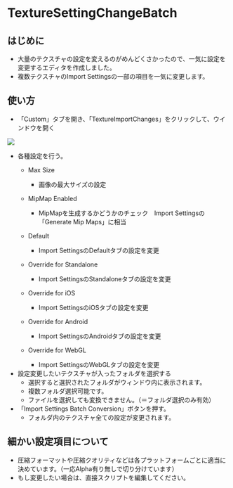 # TextureSettingChangeBatch



## はじめに

- 大量のテクスチャの設定を変えるのがめんどくさかったので、一気に設定を変更するエディタを作成しました。
- 複数テクスチャのImport Settingsの一部の項目を一気に変更します。



## 使い方

- 「Custom」タブを開き、「TextureImportChanges」をクリックして、ウインドウを開く

![](https://taroyan3rd.com/images/TextureSettingChangeBatch/ImportSettingsBatchConversion.JPG)



- 各種設定を行う。
  - Max Size
    - 画像の最大サイズの設定
  - MipMap Enabled
    - MipMapを生成するかどうかのチェック　Import Settingsの「Generate Mip Maps」に相当
  - Default
    - Import SettingsのDefaultタブの設定を変更
  - Override for Standalone
    - Import SettingsのStandaloneタブの設定を変更

  - Override for iOS
    - Import SettingsのiOSタブの設定を変更
  - Override for Android
    - Import SettingsのAndroidタブの設定を変更
  - Override for WebGL
    - Import SettingsのWebGLタブの設定を変更
- 設定変更したいテクスチャが入ったフォルダを選択する
  - 選択すると選択されたフォルダがウィンドウ内に表示されます。
  - 複数フォルダ選択可能です。
  - ファイルを選択しても変換できません。（＝フォルダ選択のみ有効）
- 「Import Settings Batch Conversion」ボタンを押す。
  - フォルダ内のテクスチャ全ての設定が変更されます。



## 細かい設定項目について

- 圧縮フォーマットや圧縮クオリティなどは各プラットフォームごとに適当に決めています。（一応Alpha有り無しで切り分けています）
- もし変更したい場合は、直接スクリプトを編集してください。